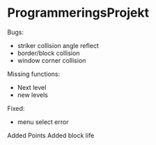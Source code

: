 # ProgrammeringsProjekt

Bugs:
- striker collision angle reflect
- border/block collision
- window corner collision

Missing functions:
- Next level 
- new levels

Fixed:
- menu select error

Added Points
Added block life
